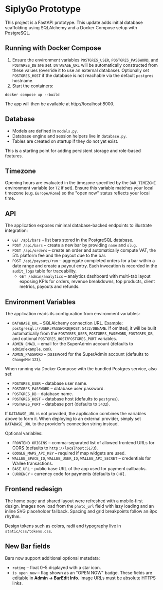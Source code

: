 # SiplyGo Prototype

This project is a FastAPI prototype. This update adds initial database scaffolding
using SQLAlchemy and a Docker Compose setup with PostgreSQL.

## Running with Docker Compose

1. Ensure the environment variables `POSTGRES_USER`,
   `POSTGRES_PASSWORD`, and `POSTGRES_DB` are set. `DATABASE_URL` will be
   automatically constructed from these values (override it to use an
   external database). Optionally set `POSTGRES_HOST` if the database is
   not reachable via the default `postgres` hostname.
2. Start the containers:

```
docker compose up --build
```

The app will then be available at http://localhost:8000.

## Database

- Models are defined in `models.py`.
- Database engine and session helpers live in `database.py`.
- Tables are created on startup if they do not yet exist.

This is a starting point for adding persistent storage and role-based features.

## Timezone

Opening hours are evaluated in the timezone specified by the
`BAR_TIMEZONE` environment variable (or `TZ` if set). Ensure this variable
matches your local timezone (e.g. `Europe/Rome`) so the "open now" status
reflects your local time.

## API

The application exposes minimal database-backed endpoints to illustrate
integration:

- `GET /api/bars` – list bars stored in the PostgreSQL database.
- `POST /api/bars` – create a new bar by providing `name` and `slug`.
- `POST /api/orders` – create an order and automatically compute VAT,
  the 5% platform fee and the payout due to the bar.
- `POST /api/payouts/run` – aggregate completed orders for a bar within a
  date range and create a payout entry. Each invocation is recorded in the
  `audit_logs` table for traceability.
  - `GET /admin/analytics` – analytics dashboard with multi-tab layout
    exposing KPIs for orders, revenue breakdowns, top products, client
    metrics, payouts and refunds.

## Environment Variables

The application reads its configuration from environment variables:

- `DATABASE_URL` – SQLAlchemy connection URL. Example:
  `postgresql://USER:PASSWORD@HOST:5432/DBNAME`. If omitted, it will be
  built automatically from the `POSTGRES_USER`, `POSTGRES_PASSWORD`,
  `POSTGRES_DB`, and optional `POSTGRES_HOST`/`POSTGRES_PORT` variables.
- `ADMIN_EMAIL` – email for the SuperAdmin account (defaults to
  `admin@example.com`).
- `ADMIN_PASSWORD` – password for the SuperAdmin account (defaults to
  `ChangeMe!123`).

When running via Docker Compose with the bundled Postgres service, also set:

- `POSTGRES_USER` – database user name.
- `POSTGRES_PASSWORD` – database user password.
- `POSTGRES_DB` – database name.
- `POSTGRES_HOST` – database host (defaults to `postgres`).
- `POSTGRES_PORT` – database port (defaults to `5432`).

If `DATABASE_URL` is not provided, the application combines the variables
above to form it. When deploying to an external provider, simply set
`DATABASE_URL` to the provider's connection string instead.

Optional variables:

- `FRONTEND_ORIGINS` – comma-separated list of allowed frontend URLs for CORS
  (defaults to `http://localhost:5173`).
- `GOOGLE_MAPS_API_KEY` – required if map widgets are used.
- `WALLEE_SPACE_ID`, `WALLEE_USER_ID`, `WALLEE_API_SECRET` – credentials for
  Wallee transactions.
- `BASE_URL` – public base URL of the app used for payment callbacks.
- `CURRENCY` – currency code for payments (defaults to `CHF`).

## Frontend redesign

The home page and shared layout were refreshed with a mobile‑first design.
Images now load from the `photo_url` field with lazy loading and an inline SVG
placeholder fallback. Spacing and grid breakpoints follow an
8px rhythm.

Design tokens such as colors, radii and typography live in
`static/css/tokens.css`.

## New Bar fields

Bars now support additional optional metadata:

- `rating` – float 0–5 displayed with a star icon.
- `is_open_now` – flag shown as an "OPEN NOW" badge.
These fields are editable in **Admin → BarEdit Info**. Image URLs must be
absolute HTTPS links.
